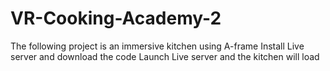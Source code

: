 # VR-Cooking-Academy-2
The following project is an immersive kitchen using A-frame
Install Live server and download the code
Launch Live server and the kitchen will load

